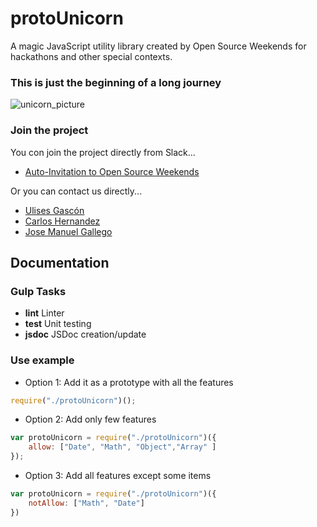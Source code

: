 # protoUnicorn

A magic JavaScript utility library created by Open Source Weekends for hackathons and other special contexts.

### This is just the beginning of a long journey

![unicorn_picture](https://s-media-cache-ak0.pinimg.com/736x/0e/3d/f6/0e3df60cabeec611be2872b82db57458.jpg)

### Join the project

You con join the project directly from Slack...

- [Auto-Invitation to Open Source Weekends](invitations-osweekends.herokuapp.com)

Or you can contact us directly...

- [Ulises Gascón](https://github.com/ulisesGascon)
- [Carlos Hernandez](https://github.com/codingcarlos)
- [Jose Manuel Gallego]("https://github.com/Josheriff)

## Documentation

### Gulp Tasks

- **lint** Linter
- **test** Unit testing
- **jsdoc** JSDoc creation/update

### Use example

- Option 1: Add it as a prototype with all the features
```javascript
require("./protoUnicorn")();
```

- Option 2: Add only few features
```javascript
var protoUnicorn = require("./protoUnicorn")({
    allow: ["Date", "Math", "Object","Array" ]
});
```


- Option 3: Add all features except some items
```javascript
var protoUnicorn = require("./protoUnicorn")({
    notAllow: ["Math", "Date"]
})
```